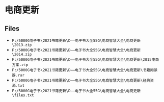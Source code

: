 # 电商更新

## Files

- `F:/5000G电子书\2021书籍更新\D——电子书大全55G\电商智慧大全\电商更新\2013.zip`
- `F:/5000G电子书\2021书籍更新\D——电子书大全55G\电商智慧大全\电商更新\2014.zip`
- `F:/5000G电子书\2021书籍更新\D——电子书大全55G\电商智慧大全\电商更新\2015电商方案.zip`
- `F:/5000G电子书\2021书籍更新\D——电子书大全55G\电商智慧大全\电商更新\书籍阅读器.rar`
- `F:/5000G电子书\2021书籍更新\D——电子书大全55G\电商智慧大全\电商更新\经典资源.txt`
- `F:/5000G电子书\2021书籍更新\D——电子书大全55G\电商智慧大全\电商更新\files.txt`
